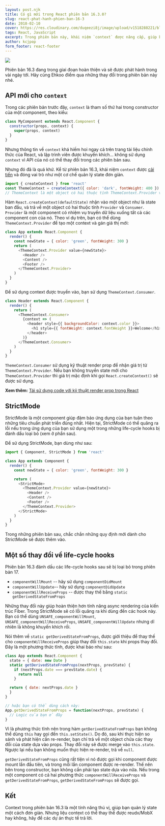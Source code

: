 ```yaml
---
layout: post.njk
title: Có gì mới trong React phiên bản 16.3.0?
slug: react-phat-hanh-phien-ban-16-3
date: 2018-02-10
cover: https://res.cloudinary.com/duqeezi8j/image/upload/v1518288221/blog-4_udbwwy.jpg
tags: React, JavaScript
excerpt: Trong phiên bản này, khái niệm `context` được nâng cấp, giúp bạn chia sẻ state một cách đơn giản hơn. Bên cạnh đó, StrictMode được giới thiệu, cùng với một số thay đổi về life-cycle hooks.
author: kcjpop
form_footer: react-footer
---
```


![](https://res.cloudinary.com/duqeezi8j/image/upload/v1518288221/blog-4_udbwwy.jpg)

Phiên bản 16.3 đang trong giai đoạn hoàn thiện và sẽ được phát hành trong vài ngày tới. Hãy cùng Ehkoo điểm qua những thay đổi trong phiên bản này nhé.

## API mới cho `context`

Trong các phiên bản trước đây, `context` là tham số thứ hai trong constructor của một component, theo kiểu:

```javascript
class MyComponent extends React.Component {
  constructor(props, context) {
    super(props, context)
  }
}
```

Nhưng thông tin về `context` khá hiếm hoi ngay cả trên trang tài liệu chính thức của React, và lập trình viên được khuyến khích... không sử dụng `context` vì API của nó có thể thay đổi trong các phiên bản sau.

Nhưng đó đã là quá khứ. Kể từ phiên bản 16.3, khái niệm `context` được [cải tiến](https://github.com/reactjs/rfcs/blob/master/text/0002-new-version-of-context.md) và đóng vai trò như một cơ chế quản lý state đơn giản.

```js
import { createContext } from 'react'
const ThemeContext = createContext({ color: 'dark', fontWeight: 400 })
// ThemeContext là một object có hai thuộc tính ThemeContext.Provider và ThemeContext.Consumer
```

Hàm `React.createContext(defaultState)` nhận vào một object như là state ban đầu, và trả về một object có hai thuộc tính `Provider` và `Consumer`. `Provider` là một component có nhiệm vụ truyền dữ liệu xuống tất cả các component con của nó. Theo ví dụ trên, bạn có thể dùng `ThemeContext.Provider` để tạo một context và gán giá thị mới:

```js
class App extends React.Component {
  render() {
    const newState = { color: 'green', fontWeight: 300 }
    return (
      <ThemeContext.Provider value={newState}>
        <Header />
        <Content />
        <Footer />
      </ThemeContext.Provider>
    )
  }
}
```

Để sử dụng context được truyền vào, bạn sử dụng `ThemeContext.Consumer`.

```js
class Header extends React.Component {
  render() {
    return (
      <ThemeContext.Consumer>
        {context => (
          <header style={{ backgroundColor: context.color }}>
            <h1 style={{ fontWeight: context.fontWeight }}>Welcome</h1>
          </header>
        )}
      </ThemeContext.Consumer>
    )
  }
}
```

`ThemeContext.Consumer` sử dụng kỹ thuật render prop để nhận giá trị từ `ThemeContext.Provider`. Nếu bạn không truyền state mới cho `ThemeContext.Provider` thì giá trị mặc định khi gọi `React.createContext()` sẽ được sử dụng.

**Xem thêm:** [Tái sử dụng code với kỹ thuật render prop trong React](https://ehkoo.com/bai-viet/render-prop-thay-cho-higher-order-component-reactjs)

## StrictMode

StrictMode là một component giúp đảm bảo ứng dụng của bạn tuân theo những tiêu chuẩn phát triển đúng nhất. Hiện tại, StrictMode có thể quăng ra lỗi nếu trong ứng dụng của bạn sử dụng một trong những life-cycle hooks bị đánh dấu loại bỏ (xem ở phần sau).

Để sử dụng StrictMode, bạn dùng như sau:

```js
import { Component, StrictMode } from 'react'

class App extends Component {
  render() {
    const newState = { color: 'green', fontWeight: 300 }

    return (
      <StrictMode>
        <ThemeContext.Provider value={newState}>
          <Header />
          <Content />
          <Footer />
        </ThemeContext.Provider>
      </StrictMode>
    )
  }
}
```
Trong những phiên bản sau, chắc chắn những quy định mới dành cho StrictMode sẽ được thêm vào.

## Một số thay đổi về life-cycle hooks

Phiên bản 16.3 đánh dấu các life-cycle hooks sau sẽ bị loại bỏ trong phiên bản 17.

* `componentWillMount` -- hãy sử dụng `componentDidMount`
* `componentWillUpdate`-- hãy sử dụng  `componentDidUpdate`
* `componentWillReceiveProps` -- được thay thế bằng `static getDerivedStateFromProps`

Những thay đổi này giúp hoàn thiện hơn tính năng async rendering của kiến trúc Fiber. Trong StrictMode sẽ có lỗi quăng ra khi dùng đến các hook này. Bạn có thể dùng `UNSAFE_componentWillMount`, `UNSAFE_componentWillReceiveProps`, `UNSAFE_componentWillUpdate` nhưng dĩ nhiên là không khuyến khích rồi.

Nói thêm về `static getDerivedStateFromProps`, được giới thiệu để thay thế cho `componentWillReceiveProps` giúp thay đổi `this.state` khi props thay đổi. Đây là một phương thức tĩnh, được khai báo như sau:

```js
class App extends React.Component {
  state = { date: new Date }
  static getDerivedStateFromProps(nextProps, prevState) {
    if (nextProps.date === prevState.date) {
      return null
    }

  return { date: nextProps.date }
  }
}

// hoặc bạn có thể dùng cách này:
App.getDerivedStateFromProps = function(nextProps, prevState) {
  // Logic của bạn ở đây
}
```

Vì là phương thức tĩnh nên trong hàm `getDerivedStateFromProps` bạn không thể dùng `this` hay gọi đến `this.setState()`. Do đó, sau khi thực hiện so sánh và phát hiện cần re-render, bạn chỉ trả về một object chứa các thay đổi của state dựa vào props. Thay đổi này sẽ được merge vào `this.state`. Ngược lại nếu bạn không muốn thực hiện re-render, trả về `null`.

`getDerivedStateFromProps` cũng rất tiện vì nó được gọi khi component được mount lần đầu tiên, và trong mỗi lần component được re-render. Thế nên bên trong constructor, bạn không cần phải tạo state dựa vào nữa. Nếu trong một component có cả hai phương thức `componentWillReceiveProps` và `getDerivedStateFromProps`, `getDerivedStateFromProps` sẽ được gọi.

## Kết

Context trong phiên bản 16.3 là một tính năng thú vị, giúp bạn quản lý state một cách đơn giản. Nhưng liệu context có thể thay thế được reudx/MobX hay không, hãy để các dự án thực tế trả lời.
